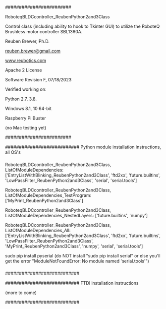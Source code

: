 ########################

RoboteqBLDCcontroller_ReubenPython2and3Class

Control class (including ability to hook to Tkinter GUI) to utilize the RoboteQ Brushless motor controller SBL1360A.

Reuben Brewer, Ph.D.

reuben.brewer@gmail.com

www.reubotics.com

Apache 2 License

Software Revision F, 07/18/2023

Verified working on: 

Python 2.7, 3.8.

Windows 8.1, 10 64-bit

Raspberry Pi Buster 

(no Mac testing yet)

########################  

########################### Python module installation instructions, all OS's

###

RoboteqBLDCcontroller_ReubenPython2and3Class, ListOfModuleDependencies: ['EntryListWithBlinking_ReubenPython2and3Class', 'ftd2xx', 'future.builtins', 'LowPassFilter_ReubenPython2and3Class', 'serial', 'serial.tools']

RoboteqBLDCcontroller_ReubenPython2and3Class, ListOfModuleDependencies_TestProgram: ['MyPrint_ReubenPython2and3Class']

RoboteqBLDCcontroller_ReubenPython2and3Class, ListOfModuleDependencies_NestedLayers: ['future.builtins', 'numpy']

RoboteqBLDCcontroller_ReubenPython2and3Class, ListOfModuleDependencies_All:['EntryListWithBlinking_ReubenPython2and3Class', 'ftd2xx', 'future.builtins', 'LowPassFilter_ReubenPython2and3Class', 'MyPrint_ReubenPython2and3Class', 'numpy', 'serial', 'serial.tools']

sudo pip install pyserial (do NOT install "sudo pip install serial" or else you'll get the error "ModuleNotFoundError: No module named 'serial.tools'")

###

###########################

########################### FTDI installation instructions

(more to come)

###########################
